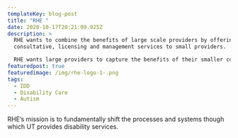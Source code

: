```yaml
---
templateKey: blog-post
title: "RHE "
date: 2020-10-17T20:21:09.925Z
description: >
  RHE wants to combine the benefits of large scale providers by offering
  consultative, licensing and management services to small providers. 

  RHE wants large providers to capture the benefits of their smaller counterparts by challenging the status-quo set by the industry leaders.
featuredpost: true
featuredimage: /img/rhe-logo-1-.png
tags:
  - IDD
  - Disability Care
  - Autism
---
```

RHE’s mission is to fundamentally shift the processes and systems though which UT provides disability services.